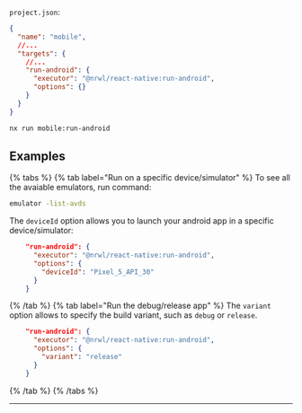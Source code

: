 `project.json`:

```json
{
  "name": "mobile",
  //...
  "targets": {
    //...
    "run-android": {
      "executor": "@nrwl/react-native:run-android",
      "options": {}
    }
  }
}
```

```bash
nx run mobile:run-android
```

## Examples

{% tabs %}
{% tab label="Run on a specific device/simulator" %}
To see all the avaiable emulators, run command:

```bash
emulator -list-avds
```

The `deviceId` option allows you to launch your android app in a specific device/simulator:

```json
    "run-android": {
      "executor": "@nrwl/react-native:run-android",
      "options": {
        "deviceId": "Pixel_5_API_30"
      }
    }
```

{% /tab %}
{% tab label="Run the debug/release app" %}
The `variant` option allows to specify the build variant, such as `debug` or `release`.

```json
    "run-android": {
      "executor": "@nrwl/react-native:run-android",
      "options": {
        "variant": "release"
      }
    }
```

{% /tab %}
{% /tabs %}

---
